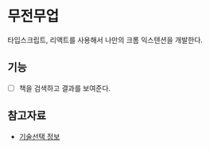# 무전무업
타입스크립트, 리액트를 사용해서 나만의 크롬 익스텐션을 개발한다.

## 기능
- [ ] 책을 검색하고 결과를 보여준다.

## 참고자료
- [기술선택 정보](https://i-hope9.github.io/2021/07/20/Sparta-Web-Basic-Proj.html#%EA%B3%B5%EA%B3%B5%EB%8F%84%EC%84%9C%EA%B4%80-api)